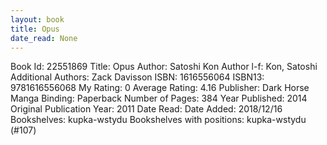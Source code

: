 ```yaml
---
layout: book
title: Opus
date_read: None
---
```


Book Id: 22551869
Title: Opus
Author: Satoshi Kon
Author l-f: Kon, Satoshi
Additional Authors: Zack Davisson
ISBN: 1616556064
ISBN13: 9781616556068
My Rating: 0
Average Rating: 4.16
Publisher: Dark Horse Manga
Binding: Paperback
Number of Pages: 384
Year Published: 2014
Original Publication Year: 2011
Date Read: 
Date Added: 2018/12/16
Bookshelves: kupka-wstydu
Bookshelves with positions: kupka-wstydu (#107)

